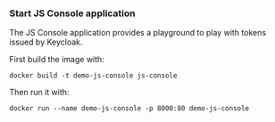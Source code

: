 ### Start JS Console application

The JS Console application provides a playground to play with tokens issued by Keycloak.

First build the image with:

    docker build -t demo-js-console js-console
    
Then run it with:

    docker run --name demo-js-console -p 8000:80 demo-js-console
